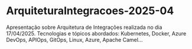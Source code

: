 # ArquiteturaIntegracoes-2025-04
Apresentação sobre Arquitetura de Integrações realizada no dia 17/04/2025. Tecnologias e tópicos abordados: Kubernetes, Docker, Azure DevOps, APIOps, GitOps, Linux, Azure, Apache Camel...
